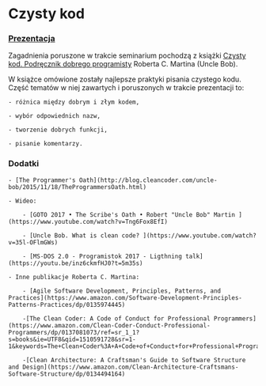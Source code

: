 ﻿# Czysty kod 

### [Prezentacja]()

Zagadnienia poruszone w trakcie seminarium pochodzą z książki [Czysty kod. Podręcznik dobrego programisty](http://lubimyczytac.pl/ksiazka/83492/czysty-kod-podrecznik-dobrego-programisty) Roberta C. Martina (Uncle Bob). 

W książce omówione zostały najlepsze praktyki pisania czystego kodu. Część tematów w niej zawartych i poruszonych w trakcie prezentacji to:

	- różnica między dobrym i złym kodem,

	- wybór odpowiednich nazw, 
	
	- tworzenie dobrych funkcji, 
	
	- pisanie komentarzy.

	

### Dodatki

	- [The Programmer's Oath](http://blog.cleancoder.com/uncle-bob/2015/11/18/TheProgrammersOath.html)

	- Wideo: 
	
		- [GOTO 2017 • The Scribe's Oath • Robert "Uncle Bob" Martin ](https://www.youtube.com/watch?v=Tng6Fox8EfI)

		- [Uncle Bob. What is clean code? ](https://www.youtube.com/watch?v=35l-OFlmGWs)
		
		- [MS-DOS 2.0 - Programistok 2017 - Ligthning talk](https://youtu.be/inz6ckmfHJ0?t=5m35s)
		
	- Inne publikacje Roberta C. Martina:
	
		- [Agile Software Development, Principles, Patterns, and Practices](https://www.amazon.com/Software-Development-Principles-Patterns-Practices/dp/0135974445)
		
		-[The Clean Coder: A Code of Conduct for Professional Programmers](https://www.amazon.com/Clean-Coder-Conduct-Professional-Programmers/dp/0137081073/ref=sr_1_1?s=books&ie=UTF8&qid=1510591728&sr=1-1&keywords=The+Clean+Coder%3A+A+Code+of+Conduct+for+Professional+Programmers.)
		
		-[Clean Architecture: A Craftsman's Guide to Software Structure and Design](https://www.amazon.com/Clean-Architecture-Craftsmans-Software-Structure/dp/0134494164)